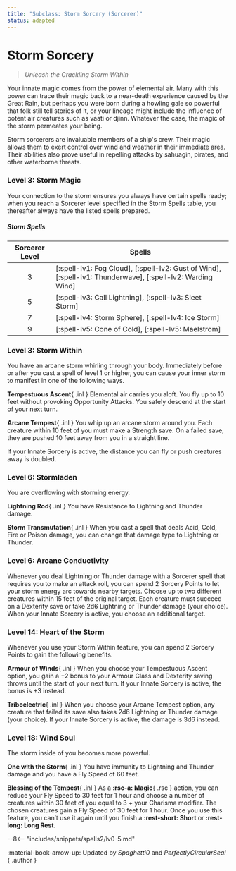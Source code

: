 ```yaml
---
title: "Subclass: Storm Sorcery (Sorcerer)"
status: adapted
---
```


<p style="display:none">
Unleash the Crackling Storm Within
</p>

# Storm Sorcery

> *Unleash the Crackling Storm Within*

Your innate magic comes from the power of elemental air. Many with this power can trace their magic back to a near-death experience caused by the Great Rain, but perhaps you were born during a howling gale so powerful that folk still tell stories of it, or your lineage might include the influence of potent air creatures such as vaati or djinn. Whatever the case, the magic of the storm permeates your being.

Storm sorcerers are invaluable members of a ship's crew. Their magic allows them to exert control over wind and weather in their immediate area. Their abilities also prove useful in repelling attacks by sahuagin, pirates, and other waterborne threats.

### Level 3: Storm Magic

Your connection to the storm ensures you always have certain spells ready; when you reach a Sorcerer level specified in the Storm Spells table, you thereafter always have the listed spells prepared.

##### Storm Spells

| Sorcerer Level | Spells |
|:-:|---|
| 3 | [:spell-lv1: Fog Cloud], [:spell-lv2: Gust of Wind], [:spell-lv1: Thunderwave], [:spell-lv2: Warding Wind] |
| 5 | [:spell-lv3: Call Lightning], [:spell-lv3: Sleet Storm] |
| 7 | [:spell-lv4: Storm Sphere], [:spell-lv4: Ice Storm] |
| 9 | [:spell-lv5: Cone of Cold], [:spell-lv5: Maelstrom] |

### Level 3: Storm Within

You have an arcane storm whirling through your body. Immediately before or after you cast a spell of level 1 or higher, you can cause your inner storm to manifest in one of the following ways.

**Tempestuous Ascent**{ .inl } Elemental air carries you aloft. You fly up to 10 feet without provoking Opportunity Attacks. You safely descend at the start of your next turn.

**Arcane Tempest**{ .inl } You whip up an arcane storm around you. Each creature within 10 feet of you must make a Strength save. On a failed save, they are pushed 10 feet away from you in a straight line.

If your Innate Sorcery is active, the distance you can fly or push creatures away is doubled.

### Level 6: Stormladen

You are overflowing with storming energy.

**Lightning Rod**{ .inl } You have Resistance to Lightning and Thunder damage.

**Storm Transmutation**{ .inl } When you cast a spell  that deals Acid, Cold, Fire or Poison damage, you can change that damage type to Lightning or Thunder.

### Level 6: Arcane Conductivity

Whenever you deal Lightning or Thunder damage with a Sorcerer spell that requires you to make an attack roll, you can spend 2 Sorcery Points to let your storm energy arc towards nearby targets. Choose up to two different creatures within 15 feet of the original target. Each creature must succeed on a Dexterity save or take 2d6 Lightning or Thunder damage (your choice). When your Innate Sorcery is active, you choose an additional target.

### Level 14: Heart of the Storm

Whenever you use your Storm Within feature, you can spend 2 Sorcery Points to gain the following benefits.

**Armour of Winds**{ .inl } When you choose your Tempestuous Ascent option, you gain a +2 bonus to your Armour Class and Dexterity saving throws until the start of your next turn. If your Innate Sorcery is active, the bonus is +3 instead.

**Triboelectric**{ .inl } When you choose your Arcane Tempest option, any creature that failed its save also takes 2d6 Lightning or Thunder damage (your choice). If your Innate Sorcery is active, the damage is 3d6 instead.

### Level 18: Wind Soul

The storm inside of you becomes more powerful.

**One with the Storm**{ .inl } You have immunity to Lightning and Thunder damage and you have a Fly Speed of 60 feet.

**Blessing of the Tempest**{ .inl } As a **:rsc-a: Magic**{ .rsc } action, you can reduce your Fly Speed to 30 feet for 1 hour and choose a number of creatures within 30 feet of you equal to 3 + your Charisma modifier. The chosen creatures gain a Fly Speed of 30 feet for 1 hour. Once you use this feature, you can’t use it again until you finish a **:rest-short: Short** or **:rest-long: Long Rest**.

--8<-- "includes/snippets/spells2/lv0-5.md"

:material-book-arrow-up: Updated by *Spaghetti0* and *PerfectlyCircularSeal*
{ .author }
